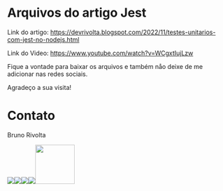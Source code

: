 # Arquivos do artigo Jest

Link do artigo:  https://devrivolta.blogspot.com/2022/11/testes-unitarios-com-jest-no-nodejs.html   

Link do Video: https://www.youtube.com/watch?v=WCgxtIujLzw   

Fique a vontade para baixar os arquivos e também nåo deixe de me adicionar nas redes sociais.   

Agradeço a sua visita!   
   
# Contato

Bruno Rivolta   

<a href="mailto:brrivolta@gmail.com"><img src="https://img.icons8.com/plasticine/100/null/apple-mail.png"></a><a href="https://github.com/BrunoRivolta"><img src="https://img.icons8.com/plasticine/100/null/github-squared.png"></a><a href="https://www.linkedin.com/in/brunorivolta/"><img src="https://img.icons8.com/plasticine/100/null/linkedin.png"></a><a href="https://www.youtube.com/channel/UC6XJ3aQvFBU7gqHvebolwJQ"><img src="https://img.icons8.com/plasticine/100/null/youtube-play--v1.png"></a><a href="https://devrivolta.blogspot.com/"><img src="https://img.icons8.com/color/48/null/blogger.png" width='90'></a>



